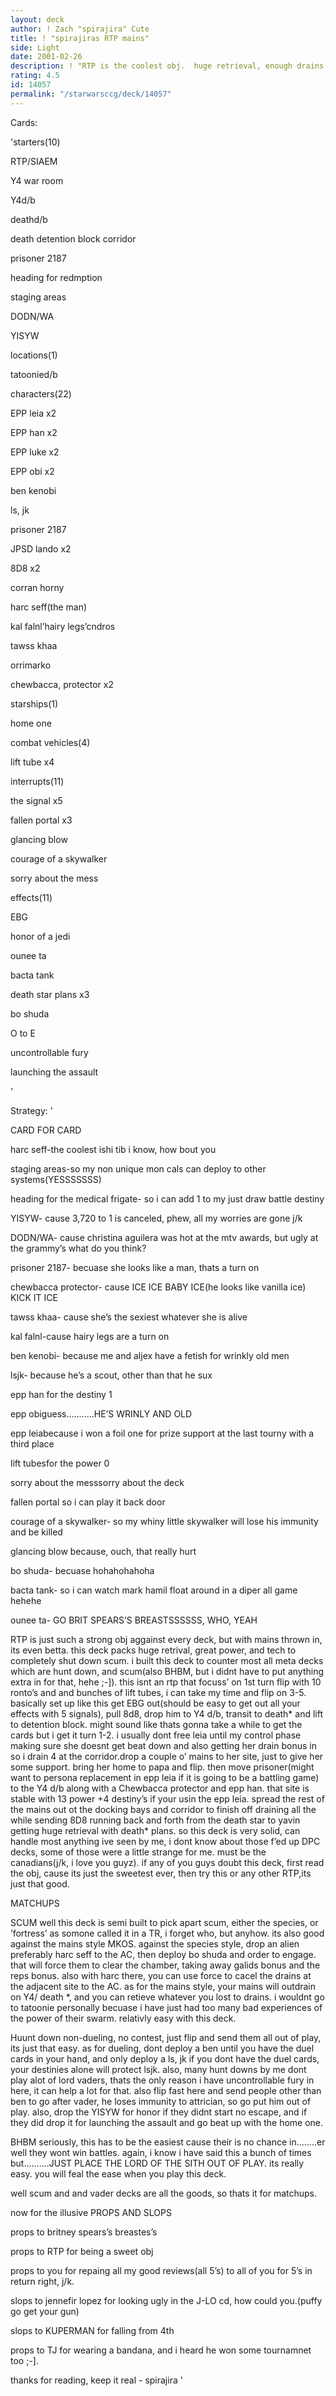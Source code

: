 ```yaml
---
layout: deck
author: ! Zach "spirajira" Cute
title: ! "spirajiras RTP mains"
side: Light
date: 2001-02-26
description: ! "RTP is the coolest obj.  huge retrieval, enough drains to sustain you, and all their characters will be out of play."
rating: 4.5
id: 14057
permalink: "/starwarsccg/deck/14057"
---
```

Cards: 

'starters(10)

RTP/SIAEM

Y4 war room

Y4d/b

deathd/b

death detention block corridor

prisoner 2187

heading for redmption

staging areas

DODN/WA

YISYW


locations(1)

tatoonied/b


characters(22)

EPP leia x2

EPP han x2

EPP luke x2

EPP obi x2

ben kenobi

ls, jk

prisoner 2187

JPSD lando x2

8D8 x2

corran horny

harc seff(the man)

kal falnl’hairy legs’cndros

tawss khaa

orrimarko

chewbacca, protector x2


starships(1)

home one


combat vehicles(4)

lift tube x4


interrupts(11)

the signal x5

fallen portal x3

glancing blow

courage of a skywalker

sorry about the mess


effects(11)

EBG

honor of a jedi

ounee ta

bacta tank

death star plans x3

bo shuda

O to E

uncontrollable fury

launching the assault

'

Strategy: '

CARD FOR CARD

harc seff-the coolest ishi tib i know, how bout you


staging areas-so my non unique mon cals can deploy to other systems(YESSSSSSS)


heading for the medical frigate- so i can add 1 to my just draw battle destiny


YISYW- cause 3,720 to 1 is canceled, phew, all my worries are gone j/k


DODN/WA- cause christina aguilera was hot at the mtv awards, but ugly at the grammy’s what do you think?


prisoner 2187- becuase she looks like a man, thats a turn on


chewbacca protector- cause ICE ICE BABY ICE(he looks like vanilla ice) KICK IT ICE


tawss khaa- cause she’s the sexiest whatever she is alive


kal falnl-cause hairy legs are a turn on


ben kenobi- because me and aljex have a fetish for wrinkly old men


lsjk-  because he’s a scout, other than that he sux


epp han for the destiny 1


epp obiguess...........HE’S WRINLY AND OLD


epp leiabecause i won a foil one for prize support at the last tourny with a third place


lift tubesfor the power 0


sorry about the messsorry about the deck


fallen portal so i can play it back door


courage of a skywalker- so my whiny little skywalker will lose his immunity and be killed


glancing blow because, ouch, that really hurt


bo shuda- becuase hohahohahoha


bacta tank- so i can watch mark hamil float around in a diper all game hehehe


ounee ta- GO BRIT SPEARS’S BREASTSSSSSS, WHO, YEAH








RTP is just such a strong obj aggainst every deck, but with mains thrown in, its even betta.  this deck packs huge retrival, great power, and tech to completely shut down scum.  i built this deck to counter most all meta decks which are hunt down, and scum(also BHBM, but i didnt have to put anything extra in for that, hehe ;-]).  this isnt an rtp that focuss’ on 1st turn flip with 10 ronto’s and and bunches of lift tubes, i can take my time and flip on 3-5.  basically set up like this get EBG out(should be easy to get out all your effects with 5 signals), pull 8d8, drop him to Y4 d/b, transit to death* and lift to detention block.  might sound like thats gonna take a while to get the cards but i get it turn 1-2.  i usually dont free leia until my control phase making sure she doesnt get beat down and also getting her drain bonus in so i drain 4 at the corridor.drop a couple o’ mains to her site, just to give her some support.  bring her home to papa and flip.  then move prisoner(might want to persona replacement in epp leia if it is going to be a battling game) to the Y4 d/b along with a Chewbacca protector and epp han.  that site is stable with 13 power +4 destiny’s if your usin the epp leia. spread the rest of the mains out ot the docking bays and corridor to finish off draining all the while sending 8D8 running back and forth from the death star to yavin getting huge retrieval with death* plans.  so this deck is very solid, can handle most anything ive seen by me, i dont know about those f’ed up DPC decks, some of those were a little strange for me.  must be the canadians(j/k, i love you guyz).  if any of you guys doubt this deck, first read the obj, cause its just the sweetest ever, then try this or any other RTP,its just that good.


MATCHUPS

SCUM  well this deck is semi built to pick apart scum, either the species, or ’fortress’ as somone called it in a TR, i forget who, but anyhow.  its also good against the mains style MKOS.    against the species style, drop an alien preferably harc seff to the AC, then deploy bo shuda and order to engage.  that will force them to clear the chamber, taking away galids bonus and the reps bonus.  also with harc there, you can use force to cacel the drains at the adjacent site to the AC.  as for the mains style, your mains will outdrain on Y4/ death *, and you can retieve whatever you lost to drains.  i wouldnt go to tatoonie personally becuase i have just had too many bad experiences of the power of their swarm.  relativly easy with this deck.


Huunt down  non-dueling, no contest, just flip and send them all out of play, its just that easy.  as for dueling, dont deploy a ben until you have the duel cards in your hand, and only deploy a ls, jk if you dont have the duel cards, your destinies alone will protect lsjk.  also, many hunt downs by me dont play alot of lord vaders, thats the only reason i have uncontrollable fury in here, it can help a lot for that.  also flip fast here and send people other than ben to go after vader, he loses immunity to attrician, so go put him out of play.  also, drop the YISYW for honor if they didnt start no escape, and if they did drop it for launching the assault and go beat up with the home one.


BHBM seriously, this has to be the easiest cause their is no chance in........er well they wont win battles.  again, i know i have said this a bunch of times but..........JUST PLACE THE LORD OF THE SITH OUT OF PLAY.  its really easy.  you will feal the ease when you play this deck.  


well scum and and vader decks are all the goods, so thats it for matchups.  


now for the illusive PROPS AND SLOPS

props to britney spears’s breastes’s

props to RTP for being a sweet obj

props to you for repaing all my good reviews(all 5’s) to all of you for 5’s in return right, j/k.

slops to jennefir lopez for looking ugly in the J-LO cd, how could you.(puffy go get your gun)

slops to KUPERMAN for falling from 4th

props to TJ for wearing a bandana, and i heard he won some tournamnet too ;-].


thanks for reading, keep it real - spirajira '
